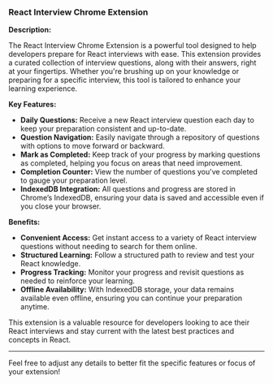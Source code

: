 ### React Interview Chrome Extension

**Description:**

The React Interview Chrome Extension is a powerful tool designed to help developers prepare for React interviews with ease. This extension provides a curated collection of interview questions, along with their answers, right at your fingertips. Whether you're brushing up on your knowledge or preparing for a specific interview, this tool is tailored to enhance your learning experience.

**Key Features:**

- **Daily Questions:** Receive a new React interview question each day to keep your preparation consistent and up-to-date.
- **Question Navigation:** Easily navigate through a repository of questions with options to move forward or backward.
- **Mark as Completed:** Keep track of your progress by marking questions as completed, helping you focus on areas that need improvement.
- **Completion Counter:** View the number of questions you've completed to gauge your preparation level.
- **IndexedDB Integration:** All questions and progress are stored in Chrome’s IndexedDB, ensuring your data is saved and accessible even if you close your browser.

**Benefits:**

- **Convenient Access:** Get instant access to a variety of React interview questions without needing to search for them online.
- **Structured Learning:** Follow a structured path to review and test your React knowledge.
- **Progress Tracking:** Monitor your progress and revisit questions as needed to reinforce your learning.
- **Offline Availability:** With IndexedDB storage, your data remains available even offline, ensuring you can continue your preparation anytime.

This extension is a valuable resource for developers looking to ace their React interviews and stay current with the latest best practices and concepts in React.

---

Feel free to adjust any details to better fit the specific features or focus of your extension!
